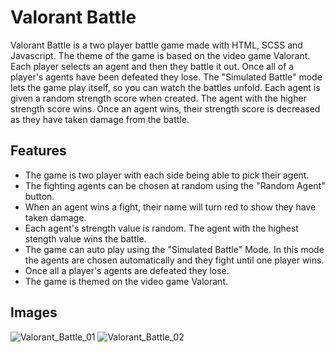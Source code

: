 # Valorant Battle
Valorant Battle is a two player battle game made with HTML, SCSS and Javascript. The theme of the game is based on the video game Valorant. 
Each player selects an agent and then they battle it out. Once all of a player's agents have been defeated they lose. The "Simulated Battle" mode lets the game play itself, so you can watch the battles unfold.
Each agent is given a random strength score when created. The agent with the higher strength score wins. Once an agent wins, their strength score is decreased as they have taken damage from the battle.

## Features
- The game is two player with each side being able to pick their agent.
- The fighting agents can be chosen at random using the "Random Agent" button.
- When an agent wins a fight, their name will turn red to show they have taken damage.
- Each agent's strength value is random. The agent with the highest stength value wins the battle.
- The game can auto play using the "Simulated Battle" Mode. In this mode the agents are chosen automatically and they fight until one player wins.
- Once all a player's agents are defeated they lose.
- The game is themed on the video game Valorant.

## Images
![Valorant_Battle_01](https://github.com/enortoncox/valorant-battle/assets/67313141/34c9dee1-f099-4925-bcc9-5e5b3583128a)
![Valorant_Battle_02](https://github.com/enortoncox/valorant-battle/assets/67313141/d573aa20-8b1c-49cd-854d-be37e715dc86)
